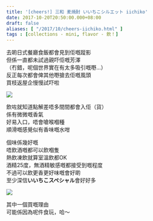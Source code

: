 ```yaml
---
title: '[cheers!] 三和 麦焼酎 いいちこシルエット iichiko'
date: 2017-10-20T20:50:00.000+08:00
draft: false
aliases: [ "/2017/10/cheers-iichiko.html" ]
tags : [collections - mini, flavor - 飲！]
---
```


去啲日式餐廳食飯都會見到佢嘅蹤影  
但係一直都未試過親吓佢嘅芳澤  
（冇錯，呢個世界實在有太多吸引嘅嘢...）  
反正每次都會俾其他嘢搶去佢嘅風頭  
買枝返屋企慢慢試吓啦

![](/images/iichiko.jpg)

飲咗就知道點解差唔多間間都會入佢（貨）  
係有微微嘅香氣  
好易入口，唔會嗆喉嗰種  
順滑嘅感覺似有香味嘅水咁

  

個味係幾好嘅  
唔飲酒嘅都可以飲嗰隻  
熱飲凍飲就算室溫飲都OK  
酒精25度，無酒精敏感嘅都接受到嘅程度  
不過可以飲更香更好味嘅會好啲  
至少深信**いいちこスペシャル**會好好多

![](/images/iichiko1.jpg)

其中一個買嘅理由  
可能係因為呢件食玩，哈～
